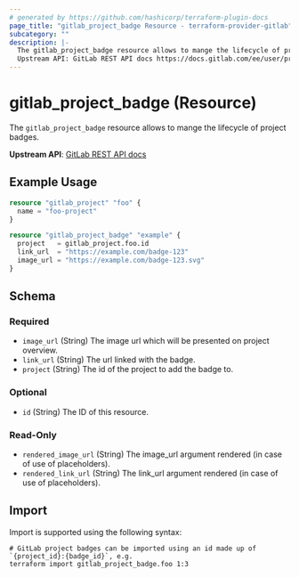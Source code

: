 ```yaml
---
# generated by https://github.com/hashicorp/terraform-plugin-docs
page_title: "gitlab_project_badge Resource - terraform-provider-gitlab"
subcategory: ""
description: |-
  The gitlab_project_badge resource allows to mange the lifecycle of project badges.
  Upstream API: GitLab REST API docs https://docs.gitlab.com/ee/user/project/badges.html#project-badges
---
```


# gitlab_project_badge (Resource)

The `gitlab_project_badge` resource allows to mange the lifecycle of project badges.

**Upstream API**: [GitLab REST API docs](https://docs.gitlab.com/ee/user/project/badges.html#project-badges)

## Example Usage

```terraform
resource "gitlab_project" "foo" {
  name = "foo-project"
}

resource "gitlab_project_badge" "example" {
  project   = gitlab_project.foo.id
  link_url  = "https://example.com/badge-123"
  image_url = "https://example.com/badge-123.svg"
}
```

<!-- schema generated by tfplugindocs -->
## Schema

### Required

- `image_url` (String) The image url which will be presented on project overview.
- `link_url` (String) The url linked with the badge.
- `project` (String) The id of the project to add the badge to.

### Optional

- `id` (String) The ID of this resource.

### Read-Only

- `rendered_image_url` (String) The image_url argument rendered (in case of use of placeholders).
- `rendered_link_url` (String) The link_url argument rendered (in case of use of placeholders).

## Import

Import is supported using the following syntax:

```shell
# GitLab project badges can be imported using an id made up of `{project_id}:{badge_id}`, e.g.
terraform import gitlab_project_badge.foo 1:3
```
